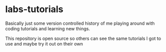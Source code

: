# labs-tutorials

Basically just some version controlled history of me playing around
with coding tutorials and learning new things.

This repository is open source so others can see the same tutorials I got to use
and maybe try it out on their own